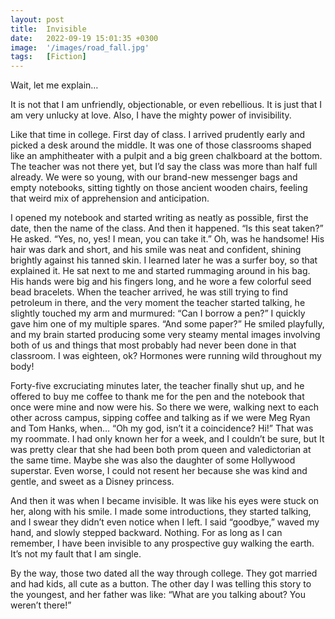 ```yaml
---
layout: post
title:  Invisible
date:   2022-09-19 15:01:35 +0300
image:  '/images/road_fall.jpg'
tags:   [Fiction]
---
```


Wait, let me explain…

It is not that I am unfriendly, objectionable, or even rebellious. It is just that I am very unlucky at love. Also, I have the mighty power of invisibility.

Like that time in college. First day of class. I arrived prudently early and picked a desk around the middle. It was one of those classrooms shaped like an amphitheater with a pulpit and a big green chalkboard at the bottom. The teacher was not there yet, but I’d say the class was more than half full already. We were so young, with our brand-new messenger bags and empty notebooks, sitting tightly on those ancient wooden chairs, feeling that weird mix of apprehension and anticipation.

I opened my notebook and started writing as neatly as possible, first the date, then the name of the class. And then it happened. “Is this seat taken?” He asked. “Yes, no, yes! I mean, you can take it.” Oh, was he handsome! His hair was dark and short, and his smile was neat and confident, shining brightly against his tanned skin. I learned later he was a surfer boy, so that explained it. He sat next to me and started rummaging around in his bag. His hands were big and his fingers long, and he wore a few colorful seed bead bracelets. When the teacher arrived, he was still trying to find petroleum in there, and the very moment the teacher started talking, he slightly touched my arm and murmured: “Can I borrow a pen?” I quickly gave him one of my multiple spares. “And some paper?” He smiled playfully, and my brain started producing some very steamy mental images involving both of us and things that most probably had never been done in that classroom. I was eighteen, ok? Hormones were running wild throughout my body!

Forty-five excruciating minutes later, the teacher finally shut up, and he offered to buy me coffee to thank me for the pen and the notebook that once were mine and now were his. So there we were, walking next to each other across campus, sipping coffee and talking as if we were Meg Ryan and Tom Hanks, when… “Oh my god, isn’t it a coincidence? Hi!” That was my roommate. I had only known her for a week, and I couldn’t be sure, but It was pretty clear that she had been both prom queen and valedictorian at the same time. Maybe she was also the daughter of some Hollywood superstar. Even worse, I could not resent her because she was kind and gentle, and sweet as a Disney princess.

And then it was when I became invisible. It was like his eyes were stuck on her, along with his smile. I made some introductions, they started talking, and I swear they didn’t even notice when I left. I said “goodbye,” waved my hand, and slowly stepped backward. Nothing. For as long as I can remember, I have been invisible to any prospective guy walking the earth. It’s not my fault that I am single.

By the way, those two dated all the way through college. They got married and had kids, all cute as a button. The other day I was telling this story to the youngest, and her father was like: “What are you talking about? You weren’t there!”

